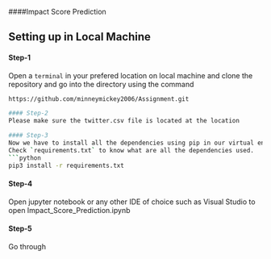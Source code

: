 ####Impact Score Prediction

## Setting up in Local Machine

#### Step-1 
Open a `terminal` in your prefered location on local machine and clone the repository and go into the directory using the command
```bash
https://github.com/minneymickey2006/Assignment.git

#### Step-2
Please make sure the twitter.csv file is located at the location

#### Step-3
Now we have to install all the dependencies using pip in our virtual environment from `requirements.txt`.
Check `requirements.txt` to know what are all the dependencies used.
```python
pip3 install -r requirements.txt
```

#### Step-4
Open jupyter notebook or any other IDE of choice such as Visual Studio to open Impact_Score_Prediction.ipynb

#### Step-5 
Go through 
